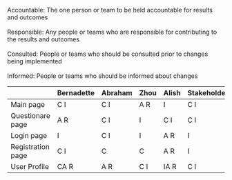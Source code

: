 						
Accountable:	The one person or team to be held accountable for results and outcomes	<br>						
Responsible:	Any people or teams who are responsible for contributing to the results and outcomes <br>				
Consulted:	People or teams who should be consulted prior to changes being implemented<br>							
Informed:	People or teams who should be informed about changes<br>							

|     |Bernadette| Abraham|Zhou |Alish| Stakeholders |
|-----|----------|----|---|---|---|
|Main page| C I| C I |  A R| I | C I |
|Questionare page| A R | C I | I |  C I |  C I|
|Login page|I | C I| I| A R| I |
|Registration page| C I| C | C | A R | I|
|User Profile|  CA R| A R|C I |  IA R| C I|
